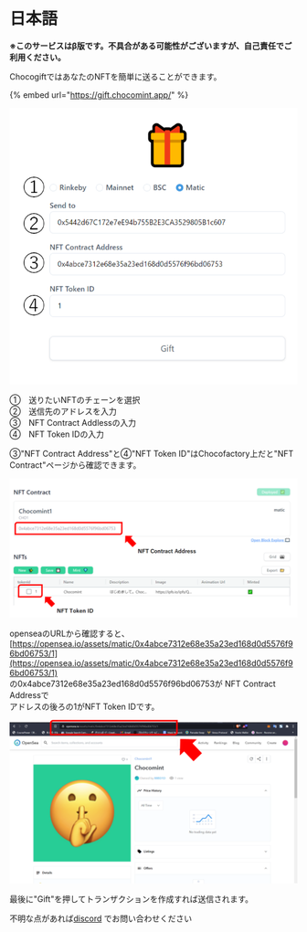 # 日本語

**※このサービスはβ版です。不具合がある可能性がございますが、自己責任でご利用ください。**

ChocogiftではあなたのNFTを簡単に送ることができます。

{% embed url="https://gift.chocomint.app/" %}

![](../../../.gitbook/assets/image%20%2828%29.png)

①　送りたいNFTのチェーンを選択  
②　送信先のアドレスを入力  
③　NFT Contract Addlessの入力  
④　NFT Token IDの入力

③"NFT Contract Address"と④"NFT Token ID"はChocofactory上だと"NFT Contract"ページから確認できます。

![](../../../.gitbook/assets/image%20%2813%29%20%281%29.png)

openseaのURLから確認すると、  
[https://opensea.io/assets/matic/0x4abce7312e68e35a23ed168d0d5576f96bd06753/1](https://opensea.io/assets/matic/0x4abce7312e68e35a23ed168d0d5576f96bd06753/1)  
の0x4abce7312e68e35a23ed168d0d5576f96bd06753が NFT Contract Addressで  
アドレスの後ろの1がNFT Token IDです。

![](../../../.gitbook/assets/image%20%2837%29%20%281%29.png)

最後に"Gift"を押してトランザクションを作成すれば送信されます。

不明な点があれば[discord](https://discord.gg/EaCUBgAu) でお問い合わせください

